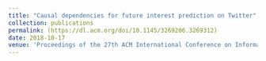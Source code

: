 ```yaml
---
title: "Causal dependencies for future interest prediction on Twitter"
collection: publications
permalink: (https://dl.acm.org/doi/10.1145/3269206.3269312)
date: 2018-10-17
venue: 'Proceedings of the 27th ACM International Conference on Information and Knowledge Management (CIKM) '
---
```


